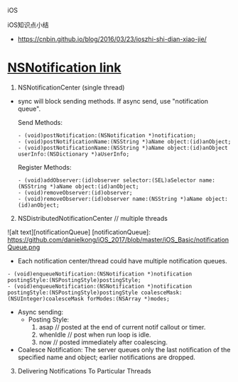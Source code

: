 iOS

iOS知识点小结
* https://cnbin.github.io/blog/2016/03/23/ioszhi-shi-dian-xiao-jie/

# [NSNotification link](https://developer.apple.com/library/content/documentation/Cocoa/Conceptual/Notifications/Articles/Notifications.html#//apple_ref/doc/uid/20000215-BCICIHGE)

1. NSNotificationCenter  (single thread)

  * sync will block sending methods. If async send, use "notification queue".

    Send Methods:
    ```
    - (void)postNotification:(NSNotification *)notification;
    - (void)postNotificationName:(NSString *)aName object:(id)anObject;
    - (void)postNotificationName:(NSString *)aName object:(id)anObject userInfo:(NSDictionary *)aUserInfo;
    ```
    Register Methods:
    ```
    - (void)addObserver:(id)observer selector:(SEL)aSelector name:(NSString *)aName object:(id)anObject;
    - (void)removeObserver:(id)observer;
    - (void)removeObserver:(id)observer name:(NSString *)aName object:(id)anObject;
    ```

2. NSDistributedNotificationCenter // multiple threads

![alt text][notificationQueue]
[notificationQueue]: https://github.com/danielkong/iOS_2017/blob/master/iOS_Basic/notificationQueue.png

  * Each notification center/thread could have multiple notification queues.

```
- (void)enqueueNotification:(NSNotification *)notification postingStyle:(NSPostingStyle)postingStyle;
- (void)enqueueNotification:(NSNotification *)notification postingStyle:(NSPostingStyle)postingStyle coalesceMask:(NSUInteger)coalesceMask forModes:(NSArray *)modes;
```

  * Async sending:
    * Posting Style:
        1. asap // posted at the end of current notif callout or timer.
        2. whenIdle // post when run loop is idle.
        3. now  // posted immediately after coalescing.
  * Coalesce Notification: The server queues only the last notification of the specified name and object; earlier notifications are dropped. 

3. Delivering Notifications To Particular Threads 



